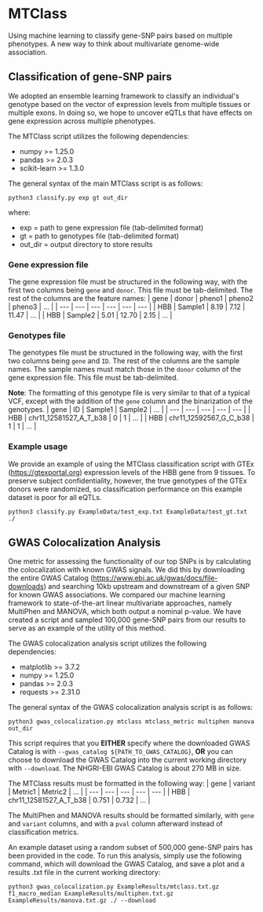 # MTClass
Using machine learning to classify gene-SNP pairs based on multiple phenotypes. A new way to think about multivariate genome-wide association.

## Classification of gene-SNP pairs
We adopted an ensemble learning framework to classify an individual's genotype based on the vector of expression levels from multiple tissues or multiple exons. In doing so, we hope to uncover eQTLs that have effects on gene expression across multiple phenotypes.

The MTClass script utilizes the following dependencies:
* numpy >= 1.25.0
* pandas >= 2.0.3
* scikit-learn >= 1.3.0

The general syntax of the main MTClass script is as follows:
```
python3 classify.py exp gt out_dir
```
where:
  * exp = path to gene expression file (tab-delimited format)
  * gt = path to genotypes file (tab-delimited format)
  * out_dir = output directory to store results

### Gene expression file
The gene expression file must be structured in the following way, with the first two columns being ```gene``` and ```donor```. This file must be tab-delimited. The rest of the columns are the feature names:
| gene | donor | pheno1 | pheno2 | pheno3 | ... |
| --- | --- | --- | --- | --- | --- |
| HBB | Sample1 | 8.19 | 7.12 | 11.47 | ... |
| HBB | Sample2 | 5.01 | 12.70 | 2.15 | ... |

### Genotypes file
The genotypes file must be structured in the following way, with the first two columns being ```gene``` and ```ID```. The rest of the columns are the sample names. The sample names must match those in the ```donor``` column of the gene expression file. This file must be tab-delimited.

**Note**: The formatting of this genotype file is very similar to that of a typical VCF, except with the addition of the ```gene``` column and the binarization of the genotypes.
| gene | ID | Sample1 | Sample2 | ... |
| --- | --- | --- | --- | --- |
| HBB | chr11_12581527_A_T_b38 | 0 | 1 | ... |
| HBB | chr11_12592567_G_C_b38 | 1 | 1 | ... |

### Example usage
We provide an example of using the MTClass classification script with GTEx (https://gtexportal.org) expression levels of the HBB gene from 9 tissues. To preserve subject confidentiality, however, the true genotypes of the GTEx donors were randomized, so classification performance on this example dataset is poor for all eQTLs.
``` 
python3 classify.py ExampleData/test_exp.txt ExampleData/test_gt.txt ./
```

## GWAS Colocalization Analysis
One metric for assessing the functionality of our top SNPs is by calculating the colocalization with known GWAS signals. We did this by downloading the entire GWAS Catalog (https://www.ebi.ac.uk/gwas/docs/file-downloads) and searching 10kb upstream and downstream of a given SNP for known GWAS associations. We compared our machine learning framework to state-of-the-art linear multivariate approaches, namely MultiPhen and MANOVA, which both output a nominal p-value. We have created a script and sampled 100,000 gene-SNP pairs from our results to serve as an example of the utility of this method.

The GWAS colocalization analysis script utilizes the following dependencies:
* matplotlib >= 3.7.2
* numpy >= 1.25.0
* pandas >= 2.0.3
* requests >= 2.31.0

The general syntax of the GWAS colocalization analysis script is as follows:
```
python3 gwas_colocalization.py mtclass mtclass_metric multiphen manova out_dir
```

This script requires that you __EITHER__ specify where the downloaded GWAS Catalog is with ```--gwas_catalog ${PATH_TO_GWAS_CATALOG}```, __OR__ you can choose to download the GWAS Catalog into the current working directory with ```--download```. The NHGRI-EBI GWAS Catalog is about 270 MB in size.

The MTClass results must be formatted in the following way:
| gene | variant | Metric1 | Metric2 | ... |
| --- | --- | --- | --- | --- |
| HBB | chr11_12581527_A_T_b38 | 0.751 | 0.732 | ... |

The MultiPhen and MANOVA results should be formatted similarly, with ```gene``` and ```variant``` columns, and with a ```pval``` column afterward instead of classification metrics.

An example dataset using a random subset of 500,000 gene-SNP pairs has been provided in the code. To run this analysis, simply use the following command, which will download the GWAS Catalog, and save a plot and a results .txt file in the current working directory:
```
python3 gwas_colocalization.py ExampleResults/mtclass.txt.gz f1_macro_median ExampleResults/multiphen.txt.gz ExampleResults/manova.txt.gz ./ --download
```
